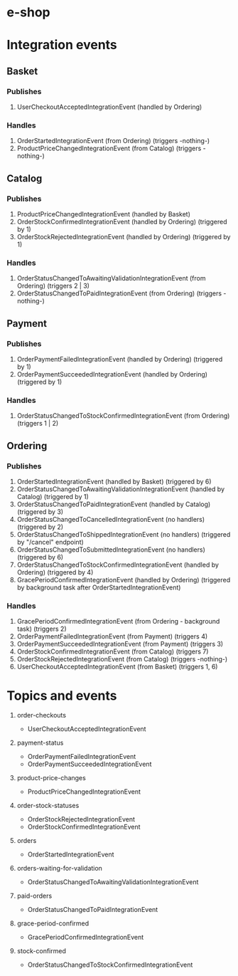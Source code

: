 # e-shop

# Integration events

## Basket
### Publishes
1. UserCheckoutAcceptedIntegrationEvent (handled by Ordering)

### Handles
1. OrderStartedIntegrationEvent (from Ordering) (triggers -nothing-)
2. ProductPriceChangedIntegrationEvent (from Catalog) (triggers -nothing-)

## Catalog
### Publishes
1. ProductPriceChangedIntegrationEvent (handled by Basket)
2. OrderStockConfirmedIntegrationEvent (handled by Ordering) (triggered by 1)
3. OrderStockRejectedIntegrationEvent (handled by Ordering) (triggered by 1)

### Handles
1. OrderStatusChangedToAwaitingValidationIntegrationEvent (from Ordering) (triggers 2 | 3)
2. OrderStatusChangedToPaidIntegrationEvent (from Ordering) (triggers -nothing-)

## Payment
### Publishes
1. OrderPaymentFailedIntegrationEvent (handled by Ordering) (triggered by 1)
2. OrderPaymentSucceededIntegrationEvent (handled by Ordering) (triggered by 1)

### Handles
1. OrderStatusChangedToStockConfirmedIntegrationEvent (from Ordering) (triggers 1 | 2)

## Ordering
### Publishes
1. OrderStartedIntegrationEvent (handled by Basket) (triggered by 6)
2. OrderStatusChangedToAwaitingValidationIntegrationEvent (handled by Catalog) (triggered by 1)
3. OrderStatusChangedToPaidIntegrationEvent (handled by Catalog) (triggered by 3)
4. OrderStatusChangedToCancelledIntegrationEvent (no handlers) (triggered by 2)
5. OrderStatusChangedToShippedIntegrationEvent (no handlers) (triggered by "/cancel" endpoint)
6. OrderStatusChangedToSubmittedIntegrationEvent (no handlers) (triggered by 6)
7. OrderStatusChangedToStockConfirmedIntegrationEvent (handled by Ordering) (triggered by 4)
8. GracePeriodConfirmedIntegrationEvent (handled by Ordering) (triggered by background task after OrderStartedIntegrationEvent)

### Handles
1. GracePeriodConfirmedIntegrationEvent (from Ordering - background task) (triggers 2)
2. OrderPaymentFailedIntegrationEvent (from Payment) (triggers 4)
3. OrderPaymentSucceededIntegrationEvent (from Payment) (triggers 3)
4. OrderStockConfirmedIntegrationEvent (from Catalog) (triggers 7)
5. OrderStockRejectedIntegrationEvent (from Catalog) (triggers -nothing-)
6. UserCheckoutAcceptedIntegrationEvent (from Basket) (triggers 1, 6)

# Topics and events
1. order-checkouts
    - UserCheckoutAcceptedIntegrationEvent
    
2. payment-status
    - OrderPaymentFailedIntegrationEvent
    - OrderPaymentSucceededIntegrationEvent
    
3. product-price-changes
    - ProductPriceChangedIntegrationEvent
    
4. order-stock-statuses
    - OrderStockRejectedIntegrationEvent
    - OrderStockConfirmedIntegrationEvent
    
5. orders
    - OrderStartedIntegrationEvent
    
6. orders-waiting-for-validation
    - OrderStatusChangedToAwaitingValidationIntegrationEvent
    
7. paid-orders
    - OrderStatusChangedToPaidIntegrationEvent

8. grace-period-confirmed
    - GracePeriodConfirmedIntegrationEvent

6. stock-confirmed
    - OrderStatusChangedToStockConfirmedIntegrationEvent
